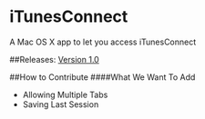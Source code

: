 # iTunesConnect
A Mac OS X app to let you access iTunesConnect

##Releases:
[Version 1.0](https://github.com/ronakdev/itunesconnect/releases)

##How to Contribute
####What We Want To Add
- Allowing Multiple Tabs
- Saving Last Session
